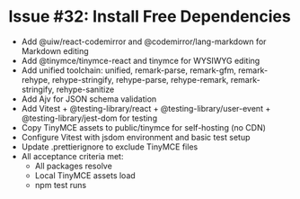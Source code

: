 # Issue #32: Install Free Dependencies

- Add @uiw/react-codemirror and @codemirror/lang-markdown for Markdown editing
- Add @tinymce/tinymce-react and tinymce for WYSIWYG editing
- Add unified toolchain: unified, remark-parse, remark-gfm, remark-rehype, rehype-stringify, rehype-parse, rehype-remark, remark-stringify, rehype-sanitize
- Add Ajv for JSON schema validation
- Add Vitest + @testing-library/react + @testing-library/user-event + @testing-library/jest-dom for testing
- Copy TinyMCE assets to public/tinymce for self-hosting (no CDN)
- Configure Vitest with jsdom environment and basic test setup
- Update .prettierignore to exclude TinyMCE files
- All acceptance criteria met:
  - All packages resolve
  - Local TinyMCE assets load
  - npm test runs
